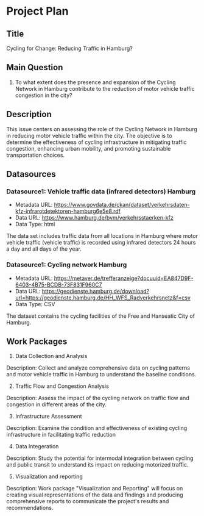 # Project Plan

## Title
<!-- Give your project a short title. -->
Cycling for Change: Reducing Traffic in Hamburg?

## Main Question

<!-- Think about one main question you want to answer based on the data. -->
1. To what extent does the presence and expansion of the Cycling Network in Hamburg contribute to the reduction of motor vehicle traffic congestion in the city?

## Description

<!-- Describe your data science project in max. 200 words. Consider writing about why and how you attempt it. -->
This issue centers on assessing the role of the Cycling Network in Hamburg in reducing motor vehicle traffic within the city. The objective is to determine the effectiveness of cycling infrastructure in mitigating traffic congestion, enhancing urban mobility, and promoting sustainable transportation choices.
## Datasources

<!-- Describe each datasources you plan to use in a section. Use the prefic "DatasourceX" where X is the id of the datasource. -->

### Datasource1: Vehicle traffic data (infrared detectors) Hamburg
* Metadata URL: https://www.govdata.de/ckan/dataset/verkehrsdaten-kfz-infrarotdetektoren-hamburg6e5e8.rdf
* Data URL: https://www.hamburg.de/bvm/verkehrsstaerken-kfz
* Data Type: html

The data set includes traffic data from all locations in Hamburg where motor vehicle traffic (vehicle traffic) is recorded using infrared detectors 24 hours a day and all days of the year.

### Datasource1: Cycling network Hamburg
* Metadata URL: https://metaver.de/trefferanzeige?docuuid=EA847D9F-6403-4B75-BCDB-73F831F960C7
* Data URL: https://geodienste.hamburg.de/download?url=https://geodienste.hamburg.de/HH_WFS_Radverkehrsnetz&f=csv
* Data Type: CSV

The dataset contains the cycling facilities of the Free and Hanseatic City of Hamburg.

## Work Packages

<!-- List of work packages ordered sequentially, each pointing to an issue with more details. -->

1. Data Collection and Analysis

Description: Collect and analyze comprehensive data on cycling patterns and motor vehicle traffic in Hamburg to understand the baseline conditions.

2. Traffic Flow and Congestion Analysis

Description: Assess the impact of the cycling network on traffic flow and congestion in different areas of the city.

3. Infrastructure Assessment

Description: Examine the condition and effectiveness of existing cycling infrastructure in facilitating traffic reduction

4. Data Integeration

Description: Study the potential for intermodal integration between cycling and public transit to understand its impact on reducing motorized traffic.

5. Visualization and reporting

Description: Work package "Visualization and Reporting" will focus on creating visual representations of the data and findings and producing comprehensive reports to communicate the project's results and recommendations.







